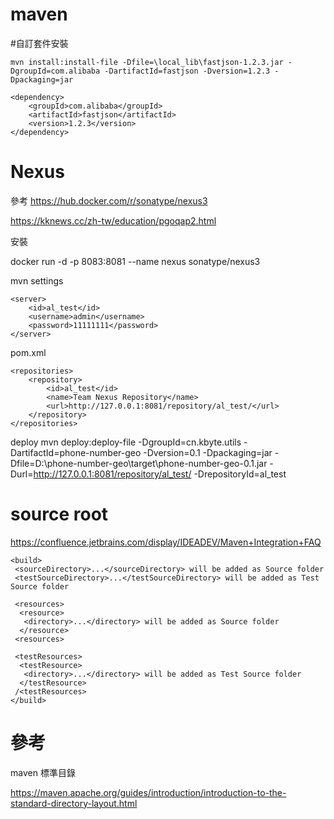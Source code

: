 # maven

#自訂套件安裝

    mvn install:install-file -Dfile=\local_lib\fastjson-1.2.3.jar -DgroupId=com.alibaba -DartifactId=fastjson -Dversion=1.2.3 -Dpackaging=jar

    <dependency>
        <groupId>com.alibaba</groupId>
        <artifactId>fastjson</artifactId>
        <version>1.2.3</version>
    </dependency>
    
    
    
    
    
    
    
# Nexus

參考
https://hub.docker.com/r/sonatype/nexus3

https://kknews.cc/zh-tw/education/pgoqap2.html


安裝

docker run -d -p 8083:8081 --name nexus sonatype/nexus3

mvn settings

	<server>
		<id>al_test</id>
		<username>admin</username>
		<password>11111111</password>
	</server>


pom.xml

    <repositories>
        <repository>
            <id>al_test</id>
            <name>Team Nexus Repository</name>
            <url>http://127.0.0.1:8081/repository/al_test/</url>
        </repository>
    </repositories>



deploy
mvn deploy:deploy-file -DgroupId=cn.kbyte.utils -DartifactId=phone-number-geo -Dversion=0.1 -Dpackaging=jar -Dfile=D:\phone-number-geo\target\phone-number-geo-0.1.jar -Durl=http://127.0.0.1:8081/repository/al_test/ -DrepositoryId=al_test


# source root
https://confluence.jetbrains.com/display/IDEADEV/Maven+Integration+FAQ

	<build>
	 <sourceDirectory>...</sourceDirectory> will be added as Source folder
	 <testSourceDirectory>...</testSourceDirectory> will be added as Test Source folder

	 <resources>
	  <resource>
	   <directory>...</directory> will be added as Source folder
	  </resource>
	 <resources>

	 <testResources>
	  <testResource>
	   <directory>...</directory> will be added as Test Source folder
	  </testResource>
	 /<testResources>
	</build>



# 參考

maven 標準目錄

https://maven.apache.org/guides/introduction/introduction-to-the-standard-directory-layout.html

